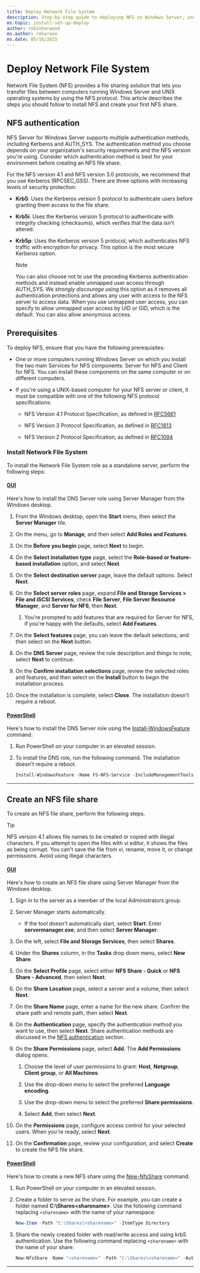 ```yaml
---
title: Deploy Network File System
description: Step-by-step guide to deploying NFS on Windows Server, including installation, authentication methods, and file share creation.
ms.topic: install-set-up-deploy
author: robinharwood
ms.author: roharwoo
ms.date: 05/16/2025
---
```


# Deploy Network File System

Network File System (NFS) provides a file sharing solution that lets you transfer files between computers running Windows Server and UNIX operating systems by using the NFS protocol. This article describes the steps you should follow to install NFS and create your first NFS share.

## NFS authentication

NFS Server for Windows Server supports multiple authentication methods, including Kerberos and AUTH_SYS. The authentication method you choose depends on your organization's security requirements and the NFS version you're using. Consider which authentication method is best for your environment before creating an NFS file share.

For the NFS version 4.1 and NFS version 3.0 protocols, we recommend that you use Kerberos (RPCSEC_GSS). There are three options with increasing levels of security protection:

- **Krb5**: Uses the Kerberos version 5 protocol to authenticate users before granting them access to the file share.
- **Krb5i**: Uses the Kerberos version 5 protocol to authenticate with integrity checking (checksums), which verifies that the data isn't altered.
- **Krb5p**: Uses the Kerberos version 5 protocol, which authenticates NFS traffic with encryption for privacy. This option is the most secure Kerberos option.

  > [!NOTE]
  > You can also choose not to use the preceding Kerberos authentication methods and instead enable unmapped user access through AUTH_SYS. We *strongly discourage* using this option as it removes all authentication protections and allows any user with access to the NFS server to access data.
  > When you use unmapped user access, you can specify to allow unmapped user access by UID or GID, which is the default. You can also allow anonymous access.

## Prerequisites

To deploy NFS, ensure that you have the following prerequisites:

- One or more computers running Windows Server on which you install the two main Services for NFS components: Server for NFS and Client for NFS. You can install these components on the same computer or on different computers.

- If you're using a UNIX-based computer for your NFS server or client, it must be compatible with one of the following NFS protocol specifications:

  - NFS Version 4.1 Protocol Specification, as defined in [RFC5661](https://tools.ietf.org/html/rfc5661)
  
  - NFS Version 3 Protocol Specification, as defined in [RFC1813](https://tools.ietf.org/html/rfc1813)
  
  - NFS Version 2 Protocol Specification, as defined in [RFC1094](https://tools.ietf.org/html/rfc1094)

### Install Network File System

To install the Network File System role as a standalone server, perform the following steps:

#### [GUI](#tab/gui)

Here's how to install the DNS Server role using Server Manager from the Windows desktop.

1. From the Windows desktop, open the **Start** menu, then select the **Server Manager** tile.

1. On the menu, go to **Manage**, and then select **Add Roles and Features**.

1. On the **Before you begin** page, select **Next** to begin.

1. On the **Select installation type** page, select the **Role-based or feature-based
   installation** option, and select **Next**.

1. On the **Select destination server** page, leave the default options. Select **Next**.

1. On the **Select server roles** page,  expand **File and Storage Services > File and iSCSI Services**, check **File Server**, **File Server Resource Manager**, and **Server for NFS**, then **Next**.

    1. You're prompted to add features that are required for Server for NFS, if you're happy with the
       defaults, select **Add Features**.

1. On the **Select features** page, you can leave the default selections, and then select on the
   **Next** button.

1. On the **DNS Server** page, review the role description and things to note, select **Next** to
   continue.

1. On the **Confirm installation selections** page, review the selected roles and features, and then
   select on the **Install** button to begin the installation process.

1. Once the installation is complete, select **Close**. The installation doesn't require a reboot.

#### [PowerShell](#tab/powershell)

Here's how to install the DNS Server role using the
[Install-WindowsFeature](/powershell/module/servermanager/install-windowsfeature) command.

1. Run PowerShell on your computer in an elevated session.

1. To install the DNS role, run the following command. The installation doesn't require a reboot.

   ```powershell
   Install-WindowsFeature -Name FS-NFS-Service -IncludeManagementTools
   ```

---

## Create an NFS file share

To create an NFS file share, perform the following steps.

> [!TIP]
> NFS version 4.1 allows file names to be created or copied with illegal characters. If you attempt to open the files with vi editor, it shows the files as being corrupt. You can't save the file from vi, rename, move it, or change permissions. Avoid using illegal characters.

#### [GUI](#tab/gui)

Here's how to create an NFS file share using Server Manager from the Windows desktop.

1. Sign in to the server as a member of the local Administrators group.

1. Server Manager starts automatically.

   - If the tool doesn't automatically start, select **Start**. Enter **servermanager.exe**, and then select **Server Manager**.

1. On the left, select **File and Storage Services**, then select **Shares**.

1. Under the **Shares** column, in the **Tasks** drop down menu, select **New Share**.

1. On the **Select Profile** page, select either **NFS Share - Quick** or **NFS Share - Advanced**, then select **Next**.

1. On the **Share Location** page, select a server and a volume, then select **Next**.

1. On the **Share Name** page, enter a name for the new share. Confirm the share path and remote path, then select **Next**.

1. On the **Authentication** page, specify the authentication method you want to use, then select **Next**. Share authentication methods are discussed in the [NFS authentication](#nfs-authentication) section.

1. On the **Share Permissions** page, select **Add**. The **Add Permissions** dialog opens.

   1. Choose the level of user permissions to grant: **Host**, **Netgroup**, **Client group**, or **All Machines**.

   1. Use the drop-down menu to select the preferred **Language encoding**.

   1. Use the drop-down menu to select the preferred **Share permissions**.

   1. Select **Add**, then select **Next**.

1. On the **Permissions** page, configure access control for your selected users. When you're ready, select **Next**.

1. On the **Confirmation** page, review your configuration, and select **Create** to create the NFS file share.

#### [PowerShell](#tab/powershell)


Here's how to create a new NFS share using the
[New-NfsShare](/powershell/module/nfs/new-nfsshare) command.

1. Run PowerShell on your computer in an elevated session.

1. Create a folder to serve as the share. For example, you can create a folder named **C:\Shares\<sharename>**. Use the following command replacing `<sharename>` with the name of your namespace:

   ```powershell
   New-Item -Path "C:\Shares\<sharename>" -ItemType Directory
   ```

1. Share the newly created folder with read/write access and using krb5 authentication. Use the following command replacing `<sharename>` with the name of your share:

   ```powershell
   New-NfsShare -Name "<sharename>" -Path "C:\Shares\<sharename>" -Authentication krb5 -Permission ReadWrite
   ```

---
